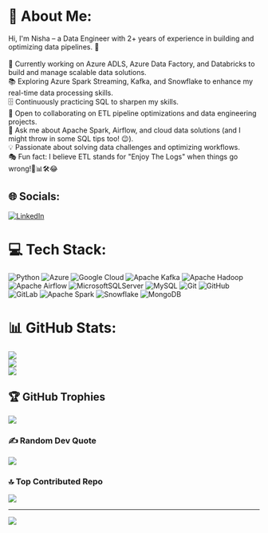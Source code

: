 # 💫 About Me:
Hi, I'm Nisha – a Data Engineer with 2+ years of experience in building and optimizing data pipelines. 🚀<br><br>🔨 Currently working on Azure ADLS, Azure Data Factory, and Databricks to build and manage scalable data solutions.<br>📚 Exploring Azure Spark Streaming, Kafka, and Snowflake to enhance my real-time data processing skills.<br>🗄️ Continuously practicing SQL to sharpen my skills.<br>🤝 Open to collaborating on ETL pipeline optimizations and data engineering projects.<br>💬 Ask me about Apache Spark, Airflow, and cloud data solutions (and I might throw in some SQL tips too! 😉).<br>💡 Passionate about solving data challenges and optimizing workflows.<br>🎭 Fun fact: I believe ETL stands for "Enjoy The Logs" when things go wrong!📜📊🛠️😂


## 🌐 Socials:
[![LinkedIn](https://img.shields.io/badge/LinkedIn-%230077B5.svg?logo=linkedin&logoColor=white)](https://linkedin.com/in/nisha-s-16410917a) 

# 💻 Tech Stack:
![Python](https://img.shields.io/badge/python-3670A0?style=for-the-badge&logo=python&logoColor=ffdd54) ![Azure](https://img.shields.io/badge/azure-%230072C6.svg?style=for-the-badge&logo=microsoftazure&logoColor=white) ![Google Cloud](https://img.shields.io/badge/GoogleCloud-%234285F4.svg?style=for-the-badge&logo=google-cloud&logoColor=white) ![Apache Kafka](https://img.shields.io/badge/Apache%20Kafka-000?style=for-the-badge&logo=apachekafka) ![Apache Hadoop](https://img.shields.io/badge/Apache%20Hadoop-66CCFF?style=for-the-badge&logo=apachehadoop&logoColor=black) ![Apache Airflow](https://img.shields.io/badge/Apache%20Airflow-017CEE?style=for-the-badge&logo=Apache%20Airflow&logoColor=white) ![MicrosoftSQLServer](https://img.shields.io/badge/Microsoft%20SQL%20Server-CC2927?style=for-the-badge&logo=microsoft%20sql%20server&logoColor=white) ![MySQL](https://img.shields.io/badge/mysql-4479A1.svg?style=for-the-badge&logo=mysql&logoColor=white) ![Git](https://img.shields.io/badge/git-%23F05033.svg?style=for-the-badge&logo=git&logoColor=white) ![GitHub](https://img.shields.io/badge/github-%23121011.svg?style=for-the-badge&logo=github&logoColor=white) ![GitLab](https://img.shields.io/badge/gitlab-%23181717.svg?style=for-the-badge&logo=gitlab&logoColor=white) ![Apache Spark](https://img.shields.io/badge/Apache%20Spark-FDEE21?style=for-the-badge&logo=apachespark&logoColor=black) ![Snowflake](https://img.shields.io/badge/snowflake-%2329B5E8.svg?style=for-the-badge&logo=snowflake&logoColor=white) ![MongoDB](https://img.shields.io/badge/MongoDB-%234ea94b.svg?style=for-the-badge&logo=mongodb&logoColor=white)
# 📊 GitHub Stats:
![](https://github-readme-stats.vercel.app/api?username=Nisha789&theme=default&hide_border=false&include_all_commits=true&count_private=true)<br/>
![](https://nirzak-streak-stats.vercel.app/?user=Nisha789&theme=default&hide_border=false)<br/>
![](https://github-readme-stats.vercel.app/api/top-langs/?username=Nisha789&theme=default&hide_border=false&include_all_commits=true&count_private=true&layout=compact)

## 🏆 GitHub Trophies
![](https://github-profile-trophy.vercel.app/?username=Nisha789&theme=radical&no-frame=false&no-bg=true&margin-w=4)

### ✍️ Random Dev Quote
![](https://quotes-github-readme.vercel.app/api?type=horizontal&theme=radical)

### 🔝 Top Contributed Repo
![](https://github-contributor-stats.vercel.app/api?username=Nisha789&limit=5&theme=radical&combine_all_yearly_contributions=true)

---
[![](https://visitcount.itsvg.in/api?id=Nisha789&icon=0&color=0)](https://visitcount.itsvg.in)

<!-- Proudly created with GPRM ( https://gprm.itsvg.in ) -->
